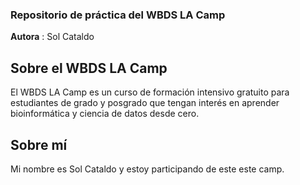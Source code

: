 ### Repositorio de práctica del WBDS LA Camp

**Autora** : Sol Cataldo

## Sobre el WBDS LA Camp
El WBDS LA Camp es un curso de formación intensivo gratuito para estudiantes de grado y posgrado que tengan interés en aprender bioinformática y ciencia de datos desde cero.

## Sobre mí
Mi nombre es Sol Cataldo y estoy participando de este este camp. 
